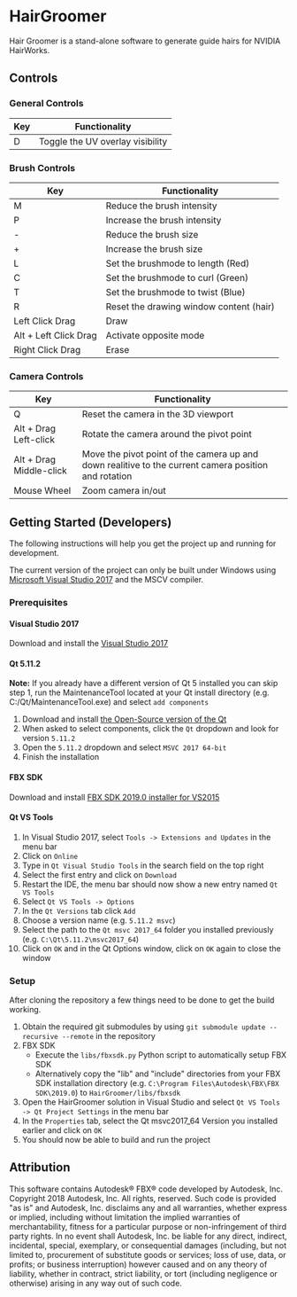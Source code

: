 
# HairGroomer

Hair Groomer is a stand-alone software to generate guide hairs for NVIDIA HairWorks.

## Controls

### General Controls

| Key | Functionality |
|---|---|
| D | Toggle the UV overlay visibility |

### Brush Controls

| Key | Functionality |
|---|---|
| M | Reduce the brush intensity |
| P | Increase the brush intensity |
| - | Reduce the brush size |
| + | Increase the brush size |
| L | Set the brushmode to length (Red) |
| C | Set the brushmode to curl (Green) |
| T | Set the brushmode to twist (Blue) |
| R | Reset the drawing window content (hair) |
| Left Click Drag | Draw |
| Alt + Left Click Drag | Activate opposite mode |
| Right Click Drag | Erase |

### Camera Controls

| Key | Functionality |
|---|---|
| Q | Reset the camera in the 3D viewport |
| Alt + Drag Left-click | Rotate the camera around the pivot point |
| Alt + Drag Middle-click | Move the pivot point of the camera up and down realitive to the current camera position and rotation |
| Mouse Wheel | Zoom camera in/out |

## Getting Started (Developers)

The following instructions will help you get the project up and running for development.

The current version of the project can only be built under Windows using [Microsoft Visual Studio 2017](https://visualstudio.microsoft.com/de/) and the MSCV compiler.

### Prerequisites

#### Visual Studio 2017

Download and install the [Visual Studio 2017](https://visualstudio.microsoft.com/)

#### Qt 5.11.2

**Note:**  If you already have a different version of Qt 5 installed you can skip step 1, run the MaintenanceTool located at your Qt install directory  (e.g. C:/Qt/MaintenanceTool.exe) and select `add components`

1. Download and install [the Open-Source version of the Qt](https://www.qt.io/download)
2. When asked to select components, click the `Qt` dropdown and look for version `5.11.2`
3. Open the `5.11.2` dropdown and select `MSVC 2017 64-bit`
4. Finish the installation

#### FBX SDK

Download and install [FBX SDK 2019.0 installer for VS2015](https://www.autodesk.com/developer-network/platform-technologies/fbx-sdk-2019-0)

#### Qt VS Tools

1. In Visual Studio 2017, select `Tools -> Extensions and Updates` in the menu bar
2. Click on `Online`
3. Type in `Qt Visual Studio Tools` in the search field on the top right
4. Select the first entry and click on `Download`
5. Restart the IDE, the menu bar should now show a new entry named `Qt VS Tools`
6. Select `Qt VS Tools -> Options`
7. In the `Qt Versions` tab click `Add`
8. Choose a version name (e.g. `5.11.2 msvc`)
9. Select the path to the `Qt msvc 2017_64` folder you installed previously (e.g. `C:\Qt\5.11.2\msvc2017_64`)
10. Click on `OK` and  in the Qt Options window, click on `OK` again to close the window

### Setup

After cloning the repository a few things need to be done to get the build working.

1. Obtain the required git submodules by using `git submodule update --recursive --remote` in the repository
2. FBX SDK
   - Execute the `libs/fbxsdk.py` Python script to automatically setup FBX SDK
   - Alternatively copy the "lib" and "include" directories from your FBX SDK installation directory (e.g. `C:\Program Files\Autodesk\FBX\FBX SDK\2019.0`) to `HairGroomer/libs/fbxsdk`
3. Open the HairGroomer solution in Visual Studio and select `Qt VS Tools -> Qt Project Settings` in the menu bar
4. In the `Properties` tab, select the Qt msvc2017_64 Version you installed earlier and click on `OK`
5. You should now be able to build and run the project

## Attribution

This software contains Autodesk® FBX® code developed by Autodesk, Inc. Copyright 2018 Autodesk, Inc. All rights, reserved. Such code is provided "as is" and Autodesk, Inc. disclaims any and all warranties, whether express or implied, including without limitation the implied warranties of merchantability, fitness for a particular purpose or non-infringement of third party rights. In no event shall Autodesk, Inc. be liable for any direct, indirect, incidental, special, exemplary, or consequential damages (including, but not limited to, procurement of substitute goods or services; loss of use, data, or profits; or business interruption) however caused and on any theory of liability, whether in contract, strict liability, or tort (including negligence or otherwise) arising in any way out of such code.

